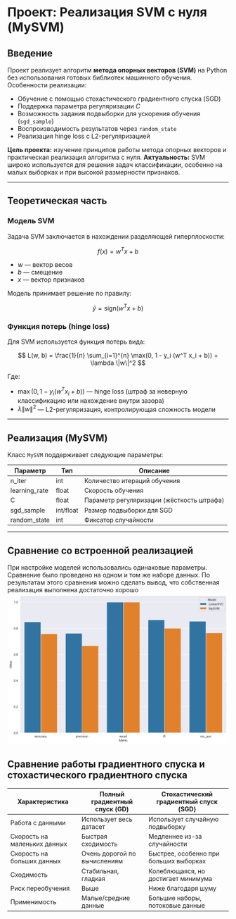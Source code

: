 
# Проект: Реализация SVM с нуля (MySVM)

## Введение

Проект реализует алгоритм **метода опорных векторов (SVM)** на Python без использования готовых библиотек машинного обучения.
Особенности реализации:

* Обучение с помощью стохастического градиентного спуска (SGD)
* Поддержка параметра регуляризации $C$
* Возможность задания подвыборки для ускорения обучения (`sgd_sample`)
* Воспроизводимость результатов через `random_state`
* Реализация hinge loss с L2-регуляризацией

**Цель проекта:** изучение принципов работы метода опорных векторов и практическая реализация алгоритма с нуля.
**Актуальность:** SVM широко используется для решения задач классификации, особенно на малых выборках и при высокой размерности признаков.

---

## Теоретическая часть

### Модель SVM

Задача SVM заключается в нахождении разделяющей гиперплоскости:

$$
f(x) = w^T x + b
$$

* $w$ — вектор весов
* $b$ — смещение
* $x$ — вектор признаков

Модель принимает решение по правилу:

$$
\hat{y} = \text{sign}(w^T x + b)
$$

### Функция потерь (hinge loss)

Для SVM используется функция потерь вида:

$$
L(w, b) = \frac{1}{n} \sum_{i=1}^{n} \max(0, 1 - y_i (w^T x_i + b)) + \lambda \|w\|^2
$$

Где:

* $\max(0, 1 - y_i (w^T x_i + b))$ — hinge loss (штраф за неверную классификацию или нахождение внутри зазора)
* $\lambda \|w\|^2$ — L2-регуляризация, контролирующая сложность модели

---

## Реализация (MySVM)

Класс `MySVM` поддерживает следующие параметры:

| Параметр       | Тип       | Описание                                  |
| -------------- | --------- | ----------------------------------------- |
| n\_iter        | int       | Количество итераций обучения              |
| learning\_rate | float     | Скорость обучения                         |
| C              | float     | Параметр регуляризации (жёсткость штрафа) |
| sgd\_sample    | int/float | Размер подвыборки для SGD                 |
| random\_state  | int       | Фиксатор случайности                      |


---

## Сравнение со встроенной реализацией
При настройке моделей использовались одинаковые параметры. Сравнение было проведено на одном и том же наборе данных. По результатам этого сравнения можно сделать вывод, что собственная реализация выполнена достаточно хорошо
![График линейной регрессии](images/plot1.png)

## Сравнение работы градиентного спуска и стохастического градиентного спуска

| Характеристика               | Полный градиентный спуск (GD) | Стохастический градиентный спуск (SGD) |
| ---------------------------- | ----------------------------- | -------------------------------------- |
| Работа с данными             | Использует весь датасет       | Использует случайную подвыборку        |
| Скорость на маленьких данных | Быстрая сходимость            | Медленнее из-за случайности            |
| Скорость на больших данных   | Очень дорогой по вычислениям  | Быстрее, особенно при больших выборках |
| Сходимость                   | Стабильная, гладкая           | Колеблющаяся, но достигает минимума    |
| Риск переобучения            | Выше                          | Ниже благодаря шуму                    |
| Применимость                 | Малые/средние данные          | Большие наборы, потоковые данные       |

